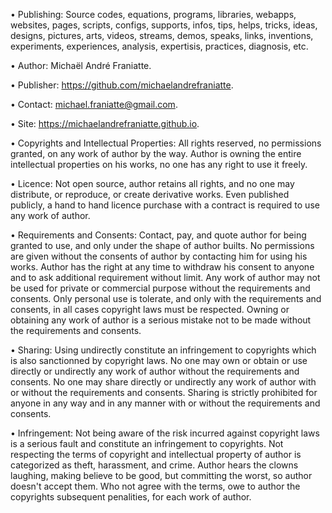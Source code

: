 ﻿  
• Publishing: Source codes, equations, programs, libraries, webapps, websites, pages, scripts, configs, supports, infos, tips, helps, tricks, ideas, designs, pictures, arts, videos, streams, demos, speaks, links, inventions, experiments, experiences, analysis, expertisis, practices, diagnosis, etc.  
  
• Author: Michaël André Franiatte.  
  
• Publisher: https://github.com/michaelandrefraniatte.  
  
• Contact: michael.franiatte@gmail.com.  
  
• Site: https://michaelandrefraniatte.github.io.  
  
• Copyrights and Intellectual Properties: All rights reserved, no permissions granted, on any work of author by the way. Author is owning the entire intellectual properties on his works, no one has any right to use it freely.  
  
• Licence: Not open source, author retains all rights, and no one may distribute, or reproduce, or create derivative works. Even published publicly, a hand to hand licence purchase with a contract is required to use any work of author.  
  
• Requirements and Consents: Contact, pay, and quote author for being granted to use, and only under the shape of author builts. No permissions are given without the consents of author by contacting him for using his works. Author has the right at any time to withdraw his consent to anyone and to ask additional requirement without limit. Any work of author may not be used for private or commercial purpose without the requirements and consents. Only personal use is tolerate, and only with the requirements and consents, in all cases copyright laws must be respected. Owning or obtaining any work of author is a serious mistake not to be made without the requirements and consents.  
  
• Sharing: Using undirectly constitute an infringement to copyrights which is also sanctionned by copyright laws. No one may own or obtain or use directly or undirectly any work of author without the requirements and consents. No one may share directly or undirectly any work of author with or without the requirements and consents. Sharing is strictly prohibited for anyone in any way and in any manner with or without the requirements and consents.  
  
• Infringement: Not being aware of the risk incurred against copyright laws is a serious fault and constitute an infringement to copyrights. Not respecting the terms of copyright and intellectual property of author is categorized as theft, harassment, and crime. Author hears the clowns laughing, making believe to be good, but committing the worst, so author doesn't accept them. Who not agree with the terms, owe to author the copyrights subsequent penalities, for each work of author.  
  